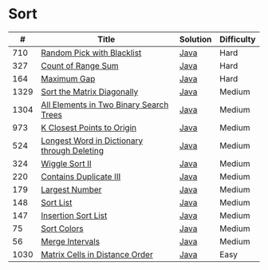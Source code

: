 Sort
========

| # | Title | Solution | Difficulty |
|---| ----- | -------- | ---------- |
|710|[Random Pick with Blacklist](https://leetcode.com/problems/random-pick-with-blacklist/)|[Java](src/hard/RandomPickWithBlacklist.java)|Hard|
|327|[Count of Range Sum](https://leetcode.com/problems/count-of-range-sum/)|[Java](src/hard/CountOfRangeSum.java)|Hard|
|164|[Maximum Gap](https://leetcode.com/problems/maximum-gap/)|[Java](src/hard/MaximumGap.java)|Hard|
|1329|[Sort the Matrix Diagonally](https://leetcode.com/problems/sort-the-matrix-diagonally/)|[Java](src/medium/SortMatrixDiagonally.java)|Medium|
|1304|[All Elements in Two Binary Search Trees](https://leetcode.com/problems/all-elements-in-two-binary-search-trees/)|[Java](src/medium/AllElementsInTwoBinarySearchTrees.java)|Medium|
|973|[K Closest Points to Origin](https://leetcode.com/problems/k-closest-points-to-origin/)|[Java](src/medium/KClosestPointsToOrigin.java)|Medium|
|524|[Longest Word in Dictionary through Deleting](https://leetcode.com/problems/longest-word-in-dictionary-through-deleting/)|[Java](src/medium/LongestWordInDictionaryThroughDeleting.java)|Medium|
|324|[Wiggle Sort II](https://leetcode.com/problems/wiggle-sort-ii/)|[Java](src/medium/WiggleSortII.java)|Medium|
|220|[Contains Duplicate III](https://leetcode.com/problems/contains-duplicate-iii/)|[Java](src/medium/ContainsDuplicateIII.java)|Medium|
|179|[Largest Number](https://leetcode.com/problems/largest-number/)|[Java](src/medium/LargestNumber.java)|Medium|
|148|[Sort List](https://leetcode.com/problems/sort-list/)|[Java](src/medium/SortList.java)|Medium|
|147|[Insertion Sort List](https://leetcode.com/problems/insertion-sort-list/)|[Java](src/medium/InsertionSortList.java)|Medium|
|75|[Sort Colors](https://leetcode.com/problems/sort-colors/)|[Java](src/medium/SortColors.java)|Medium|
|56|[Merge Intervals](https://leetcode.com/problems/merge-intervals/)|[Java](src/medium/MergeIntervals.java)|Medium|
|1030|[Matrix Cells in Distance Order](https://leetcode.com/problems/matrix-cells-in-distance-order/)|[Java](src/easy/MatrixCellsInDistanceOrder.java)|Easy|
